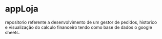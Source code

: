 # appLoja
 repositorio referente a desenvolvimento de um gestor de pedidos, historico e visualização do calculo financeiro tendo como base de dados o google sheets.
